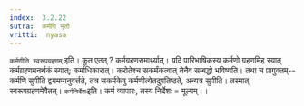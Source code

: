 ```yaml
---
index:  3.2.22
sutra:  कर्मणि भृतौ
vritti:  nyasa
---
```


`कर्मणीति स्वरूपग्रहणम्` इति। कुत एतत् ? कर्मग्रहणसमार्थ्यात्। यदि पारिभाषिकस्य कर्मणो ग्रहणमिह स्यात् कर्मग्रहणमनर्थकं स्यात्; कर्माधिकारात्। करोतेश्च सकर्मंकत्वात् तेनैव सम्बद्धो भविष्यति। तथा च प्रागुक्तम्-- कर्मणि सुपीति द्वयमप्यनुवर्त्तते, तत्र सकर्मकेषु कर्मणीत्येतदुपतिष्ठते, अन्यत्र सुपीति। तस्मात् स्वरूपग्रहणमेवैतत्। `कर्मनिर्देशः`इति। कर्म व्यापारः, तस्य निर्देशः = मूल्यम्।।

